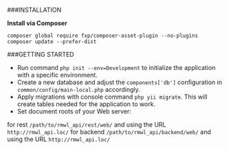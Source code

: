 ###INSTALLATION

**Install via Composer**

```
composer global require fxp/composer-asset-plugin --no-plugins
composer update --prefer-dist
```

###GETTING STARTED

- Run command `php init --env=Development` to initialize the application with a specific environment.
- Create a new database and adjust the `components['db']` configuration in `common/config/main-local.php` accordingly.
- Apply migrations with console command ``php yii migrate``. This will create tables needed for the application to work.
- Set document roots of your Web server:

for rest `/path/to/rmwl_api/rest/web/` and using the URL `http://rmwl_api.loc/`
for backend `/path/to/rmwl_api/backend/web/` and using the URL `http://rmwl_api.loc/`

